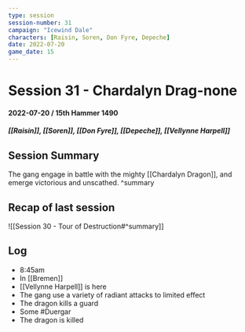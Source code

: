 ```yaml
---
type: session
session-number: 31
campaign: "Icewind Dale"
characters: [Raisin, Soren, Don Fyre, Depeche]
date: 2022-07-20
game_date: 15
---
```


# Session 31 - Chardalyn Drag-none
#### 2022-07-20 / 15th Hammer 1490 
##### [[Raisin]], [[Soren]], [[Don Fyre]], [[Depeche]], [[Vellynne Harpell]]

## Session Summary
The gang engage in battle with the mighty [[Chardalyn Dragon]], and emerge victorious and unscathed.
^summary

## Recap of last session
![[Session 30 - Tour of Destruction#^summary]]

## Log
- 8:45am
- In [[Bremen]]
- [[Vellynne Harpell]] is here
- The gang use a variety of radiant attacks to limited effect
- The dragon kills a guard
- Some #Duergar 
- The dragon is killed 

